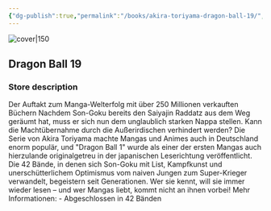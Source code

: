 ```yaml
---
{"dg-publish":true,"permalink":"/books/akira-toriyama-dragon-ball-19/","title":"\"Dragon Ball 19\"","tags":["manga","Fantasy"]}
---
```




![cover|150](http://books.google.com/books/content?id=r9kjDwAAQBAJ&printsec=frontcover&img=1&zoom=1&edge=curl&source=gbs_api)

## Dragon Ball 19

### Store description

Der Auftakt zum Manga-Welterfolg mit über 250 Millionen verkauften Büchern Nachdem Son-Goku bereits den Saiyajin Raddatz aus dem Weg geräumt hat, muss er sich nun dem unglaublich starken Nappa stellen. Kann die Machtübernahme durch die Außerirdischen verhindert werden? Die Serie von Akira Toriyama machte Mangas und Animes auch in Deutschland enorm populär, und "Dragon Ball 1" wurde als einer der ersten Mangas auch hierzulande originalgetreu in der japanischen Leserichtung veröffentlicht. Die 42 Bände, in denen sich Son-Goku mit List, Kampfkunst und unerschütterlichem Optimismus vom naiven Jungen zum Super-Krieger verwandelt, begeistern seit Generationen. Wer sie kennt, will sie immer wieder lesen – und wer Mangas liebt, kommt nicht an ihnen vorbei! Mehr Informationen: - Abgeschlossen in 42 Bänden
```